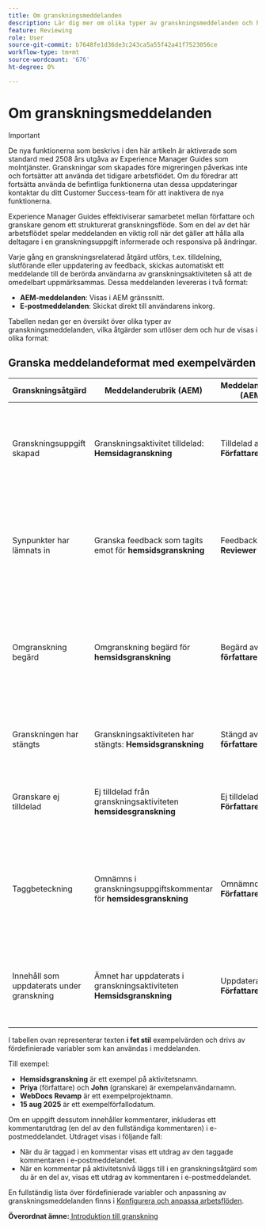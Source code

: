```yaml
---
title: Om granskningsmeddelanden
description: Lär dig mer om olika typer av granskningsmeddelanden och hur de utlöses under olika faser av granskningsarbetsflödet i Experience Manager Guides.
feature: Reviewing
role: User
source-git-commit: b7648fe1d36de3c243ca5a55f42a41f7523056ce
workflow-type: tm+mt
source-wordcount: '676'
ht-degree: 0%

---
```


# Om granskningsmeddelanden

>[!IMPORTANT]
>
> De nya funktionerna som beskrivs i den här artikeln är aktiverade som standard med 2508 års utgåva av Experience Manager Guides som molntjänster. Granskningar som skapades före migreringen påverkas inte och fortsätter att använda det tidigare arbetsflödet. Om du föredrar att fortsätta använda de befintliga funktionerna utan dessa uppdateringar kontaktar du ditt Customer Success-team för att inaktivera de nya funktionerna.

Experience Manager Guides effektiviserar samarbetet mellan författare och granskare genom ett strukturerat granskningsflöde. Som en del av det här arbetsflödet spelar meddelanden en viktig roll när det gäller att hålla alla deltagare i en granskningsuppgift informerade och responsiva på ändringar.

Varje gång en granskningsrelaterad åtgärd utförs, t.ex. tilldelning, slutförande eller uppdatering av feedback, skickas automatiskt ett meddelande till de berörda användarna av granskningsaktiviteten så att de omedelbart uppmärksammas. Dessa meddelanden levereras i två format:

- **AEM-meddelanden**: Visas i AEM gränssnitt.
- **E-postmeddelanden**: Skickat direkt till användarens inkorg.

Tabellen nedan ger en översikt över olika typer av granskningsmeddelanden, vilka åtgärder som utlöser dem och hur de visas i olika format:


## Granska meddelandeformat med exempelvärden

| **Granskningsåtgärd** | **Meddelanderubrik (AEM)** | **Meddelandetext (AEM)** | **Ämne för e-post** | **E-postaviseringstext** | **Mottagare** |
|-----------------------------|--------------------------------------------------|-------------------------------------------------------------|--------------------------------------------------------|------------------------------------------------------------------------------------------------|-----------------------------|
| Granskningsuppgift skapad | Granskningsaktivitet tilldelad: **Hemsidagranskning** | Tilldelad av **Författare** | Granskningsaktivitet tilldelad: **Hemsidagranskning** | **Författaren** har skapat en granskningsaktivitet **Hemsidsgranskning** i projektet **WebDocs Revamp** med förfallodatum **15 aug 2025**. Du har tilldelats som granskare. | **Granskare** |
| Synpunkter har lämnats in | Granska feedback som tagits emot för **hemsidsgranskning** | Feedback från **Reviewer** | Granska feedback som tagits emot för **hemsidsgranskning** | **Granskaren** har skickat feedback för aktiviteten **Hemsidsgranskning** i projektet **WebDocs Revamp**. Granska och gör nödvändiga uppdateringar långt före förfallodatumet **15 aug 2025**. | **Författare** eller **Initierare av uppgift** |
| Omgranskning begärd | Omgranskning begärd för **hemsidsgranskning** | Begärd av **författare** | Omgranskning begärd för **hemsidsgranskning** av **författare** | **Författaren** har uppdaterat dokumentet för uppgiften **Hemsidsgranskning** baserat på din feedback och begär en ny granskning. Granska i god tid före förfallodatumet **15 aug 2025**. | **Granskare** |
| Granskningen har stängts | Granskningsaktiviteten har stängts: **Hemsidsgranskning** | Stängd av **författare** | Granskningsaktiviteten har stängts: **Hemsidsgranskning** | Granskningsaktiviteten **Hemsidsgranskning** under projektet **WebDocs Revamp** har stängts av **Författare**. | **Författare** eller **Initierare av uppgift** , **Granskare** |
| Granskare ej tilldelad | Ej tilldelad från granskningsaktiviteten **hemsidesgranskning** | Ej tilldelad av **Författare** | Ej tilldelad från granskningsaktiviteten **hemsidesgranskning** | Du har tagits bort från granskningsaktiviteten **Hemsidsgranskning** under projektet **WebDocs Revamp** av **Författare**. | **Granskare** |
| Taggbeteckning | Omnämns i granskningsuppgiftskommentar för **hemsidesgranskning** | Omnämnd av **Författare** | Omnämns i granskningsuppgiftskommentar för **hemsidesgranskning** | Du har fått en kommentar om aktiviteten **Hemsidsgranskning** under **WebDocs Revamp** av **Författare**. **Kommentarutdrag:** *&quot;Uppdatera rubrikstrukturen så att den följer riktlinjerna för hjälpmedel.&quot;* | **Användare som nämns** |
| Innehåll som uppdaterats under granskning | Ämnet har uppdaterats i granskningsaktiviteten **Hemsidsgranskning** | Uppdaterat av **Författare** | Ämnet har uppdaterats i granskningsaktiviteten **Hemsidsgranskning** | **Författaren** har uppdaterat ämnesversionerna för granskningsaktiviteten **Hemsidsgranskning**. Granska i god tid före förfallodatumet **15 aug 2025**. | **Granskare** |


I tabellen ovan representerar texten **i fet stil** exempelvärden och drivs av fördefinierade variabler som kan användas i meddelanden.


Till exempel:

- **Hemsidsgranskning** är ett exempel på aktivitetsnamn.
- **Priya** (författare) och **John** (granskare) är exempelanvändarnamn.
- **WebDocs Revamp** är ett exempelprojektnamn.
- **15 aug 2025** är ett exempelförfallodatum.

Om en uppgift dessutom innehåller kommentarer, inkluderas ett kommentarutdrag (en del av den fullständiga kommentaren) i e-postmeddelandet. Utdraget visas i följande fall:

- När du är taggad i en kommentar visas ett utdrag av den taggade kommentaren i e-postmeddelandet.
- När en kommentar på aktivitetsnivå läggs till i en granskningsåtgärd som du är en del av, visas ett utdrag av kommentaren i e-postmeddelandet.

En fullständig lista över fördefinierade variabler och anpassning av granskningsmeddelanden finns i [Konfigurera och anpassa arbetsflöden](../cs-install-guide/customize-workflows.md#customize-email-and-aem-notification-templates).




**Överordnat ämne:**&#x200B;[ Introduktion till granskning](review.md)
